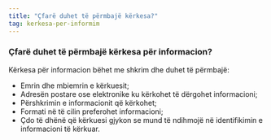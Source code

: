 ```yaml
---
title: "Çfarë duhet të përmbajë kërkesa?"
tag: kerkesa-per-informim
---
```


### Çfarë duhet të përmbajë kërkesa për informacion?

Kërkesa për informacion bëhet me shkrim dhe duhet të përmbajë:

* Emrin dhe mbiemrin e kërkuesit;
* Adresën postare ose elektronike ku kërkohet të dërgohet informacioni;
* Përshkrimin e informacionit që kërkohet;
* Formati në të cilin preferohet informacioni;
* Çdo të dhënë që kërkuesi gjykon se mund të ndihmojë në identifikimin e informacioni të kërkuar.
